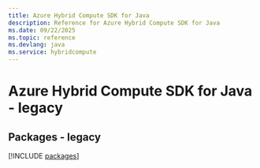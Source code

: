 ```yaml
---
title: Azure Hybrid Compute SDK for Java
description: Reference for Azure Hybrid Compute SDK for Java
ms.date: 09/22/2025
ms.topic: reference
ms.devlang: java
ms.service: hybridcompute
---
```

# Azure Hybrid Compute SDK for Java - legacy
## Packages - legacy
[!INCLUDE [packages](hybrid-compute-index.md)]
